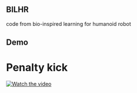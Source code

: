 ## BILHR
code from bio-inspired learning for humanoid robot

## Demo
# Penalty kick
[![Watch the video](https://img.youtube.com/vi/ahFz97uuS7s/hqdefault.jpg)](https://www.youtube.com/watch?v=ahFz97uuS7s)

